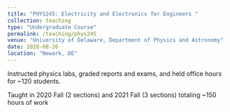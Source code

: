 ```yaml
---
title: "PHYS245: Electricity and Electronics for Engineers "
collection: teaching
type: "Undergraduate Course"
permalink: /teaching/phys245
venue: "University of Delaware, Department of Physics and Astronomy"
date: 2020-08-26
location: "Newark, DE"
---
```


Instructed physics labs, graded reports and exams, and held office hours for ~120 students.

Taught in 2020 Fall (2 sections) and 2021 Fall (3 sections)  totaling ~150 hours of work
